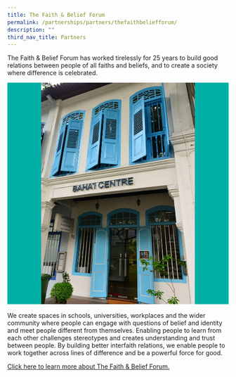 ```yaml
---
title: The Faith & Belief Forum
permalink: /partnerships/partners/thefaithbeliefforum/
description: ""
third_nav_title: Partners
---
```

The Faith & Belief Forum has worked tirelessly for 25 years to build good relations between people of all faiths and beliefs, and to create a society where difference is celebrated.

![](/images/Places%20of%20Worship/BAHAI_1.jpg)

We create spaces in schools, universities, workplaces and the wider community where people can engage with questions of belief and identity and meet people different from themselves. Enabling people to learn from each other challenges stereotypes and creates understanding and trust between people. By building better interfaith relations, we enable people to work together across lines of difference and be a powerful force for good.

[Click here to learn more about The Faith & Belief Forum.](https://faithbeliefforum.org/)